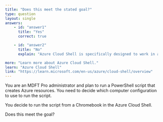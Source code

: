 ```yaml
---
title: "Does this meet the stated goal?"
type: question
layout: single
answers:
    - id: "answer1"
      title: "Yes"
      correct: true

    - id: "answer2"
      title: "No"
      explain: "Azure Cloud Shell is specifically designed to work in any modern web browser, regardless of the operating system. It provides a fully configured PowerShell environment with the Az module pre-installed, making it perfect for running Azure PowerShell scripts."

more: "Learn more about Azure Cloud Shell."
learn: "Azure Cloud Shell"
link: "https://learn.microsoft.com/en-us/azure/cloud-shell/overview"
---
```


You are an MDFT Pro administrator and plan to run a PowerShell script that creates Azure resources. You need to decide which computer configuration to use to run the script. 

You decide to run the script from a Chromebook in the Azure Cloud Shell. 

Does this meet the goal?